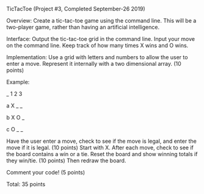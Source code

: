 TicTacToe (Project #3, Completed September-26 2019)

Overview:  Create a tic-tac-toe game using the command line. This will be a two-player game, rather than having an artificial intelligence.

 

Interface:  Output the tic-tac-toe grid in the command line.  Input your move on the command line.  Keep track of how many times X wins and O wins.

 

Implementation:  Use a grid with letters and numbers to allow the user to enter a move.  Represent it internally with a two dimensional array. (10 points)

 

Example:

_ 1	2	3 

a	X _ _

b	X	O _

c	O	_	_
 

Have the user enter a move, check to see if the move is legal, and enter the move if it is legal.  (10 points)  Start with X.  After each move, check to see if the board contains a win or a tie.  Reset the board and show winning totals if they win/tie.  (10 points)  Then redraw the board.

 

Comment your code! (5 points)

 

Total: 35 points
